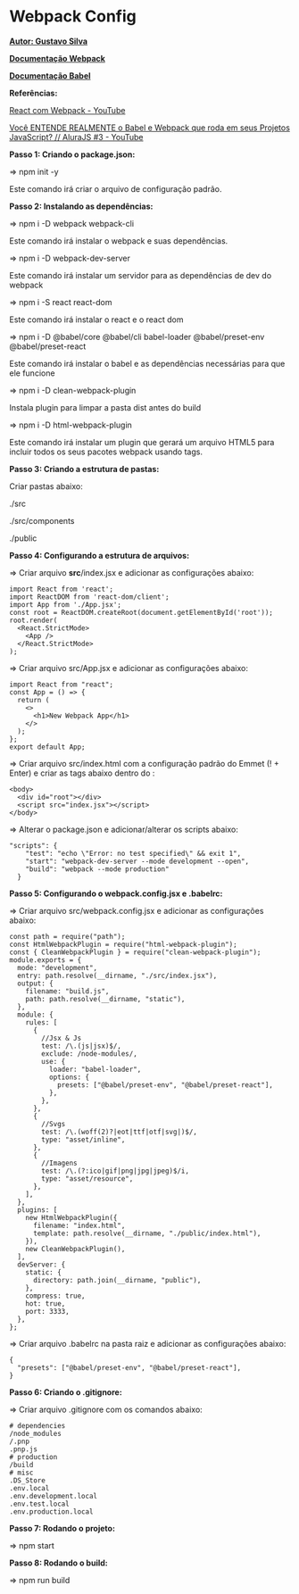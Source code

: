 # Webpack Config

[**Autor: Gustavo Silva**](https://github.com/Gustavocrs)

**[Documentação Webpack](https://webpack.js.org/)**

[**Documentação Babel**](https://babeljs.io/)

**Referências:**

[React com Webpack - YouTube](https://www.youtube.com/watch?v=XS6uWKVXXgA)

[Você ENTENDE REALMENTE o Babel e Webpack que roda em seus Projetos JavaScript? // AluraJS #3 - YouTube](https://www.youtube.com/watch?v=LMCtGvLJT6c)


**Passo 1: Criando o package.json:**

⇒ npm init -y

Este comando irá criar o arquivo de configuração padrão.


**Passo 2: Instalando as dependências:**

⇒ npm i -D webpack webpack-cli

Este comando irá instalar o webpack e suas dependências.

⇒ npm i -D webpack-dev-server

Este comando irá instalar um servidor para as dependências de dev do webpack

⇒ npm i -S react react-dom

Este comando irá instalar o react e o react dom

⇒ npm i -D @babel/core @babel/cli babel-loader @babel/preset-env @babel/preset-react

Este comando irá instalar o babel e as dependências necessárias para que ele funcione

⇒ npm i -D clean-webpack-plugin

Instala plugin para limpar a pasta dist antes do build

⇒ npm i -D html-webpack-plugin

Este comando irá instalar um plugin que gerará um arquivo HTML5 para incluir todos os seus pacotes webpack usando tags.


**Passo 3: Criando a estrutura de pastas:**

Criar pastas abaixo:

./src

./src/components

./public


**Passo 4: Configurando a estrutura de arquivos:**

⇒ Criar arquivo **src**/index.jsx e adicionar as configurações abaixo:

```
import React from 'react';
import ReactDOM from 'react-dom/client';
import App from './App.jsx';
const root = ReactDOM.createRoot(document.getElementById('root'));
root.render(
  <React.StrictMode>
    <App />
  </React.StrictMode>
);
```

⇒ Criar arquivo src/App.jsx e adicionar as configurações abaixo:

```
import React from "react";
const App = () => {
  return (
    <>
      <h1>New Webpack App</h1>
    </>
  );
};
export default App;
```

⇒ Criar arquivo src/index.html com a configuração padrão do Emmet (! + Enter) e criar as tags abaixo dentro do <body>:

```
<body>
  <div id="root"></div>
  <script src="index.jsx"></script>
</body>
```

⇒ Alterar o package.json e adicionar/alterar os scripts abaixo:

```
"scripts": {
    "test": "echo \"Error: no test specified\" && exit 1",
    "start": "webpack-dev-server --mode development --open",
    "build": "webpack --mode production"
  }
```


**Passo 5: Configurando o webpack.config.jsx e .babelrc:**

⇒ Criar arquivo src/webpack.config.jsx e adicionar as configurações abaixo:

```
const path = require("path");
const HtmlWebpackPlugin = require("html-webpack-plugin");
const { CleanWebpackPlugin } = require("clean-webpack-plugin");
module.exports = {
  mode: "development",
  entry: path.resolve(__dirname, "./src/index.jsx"),
  output: {
    filename: "build.js",
    path: path.resolve(__dirname, "static"),
  },
  module: {
    rules: [
      {
        //Jsx & Js
        test: /\.(js|jsx)$/,
        exclude: /node-modules/,
        use: {
          loader: "babel-loader",
          options: {
            presets: ["@babel/preset-env", "@babel/preset-react"],
          },
        },
      },
      {
        //Svgs
        test: /\.(woff(2)?|eot|ttf|otf|svg|)$/,
        type: "asset/inline",
      },
      {
        //Imagens
        test: /\.(?:ico|gif|png|jpg|jpeg)$/i,
        type: "asset/resource",
      },
    ],
  },
  plugins: [
    new HtmlWebpackPlugin({
      filename: "index.html",
      template: path.resolve(__dirname, "./public/index.html"),
    }),
    new CleanWebpackPlugin(),
  ],
  devServer: {
    static: {
      directory: path.join(__dirname, "public"),
    },
    compress: true,
    hot: true,
    port: 3333,
  },
};
```

⇒ Criar arquivo .babelrc na pasta raiz e adicionar as configurações abaixo:

```
{
  "presets": ["@babel/preset-env", "@babel/preset-react"],
}
```


**Passo 6: Criando o .gitignore:**

⇒ Criar arquivo .gitignore com os comandos abaixo:

```
# dependencies
/node_modules
/.pnp
.pnp.js
# production
/build
# misc
.DS_Store
.env.local
.env.development.local
.env.test.local
.env.production.local
```


**Passo 7: Rodando o projeto:**

⇒ npm start


**Passo 8: Rodando o build:**

⇒ npm run build
